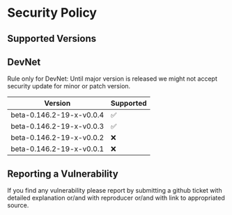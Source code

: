 # Security Policy

## Supported Versions

## DevNet

Rule only for DevNet: Until major version is released we might not accept security update for minor or patch version.

| Version | Supported          |
| ------- | ------------------ |
| beta-0.146.2-19-x-v0.0.4  | :white_check_mark: |
| beta-0.146.2-19-x-v0.0.3  | :white_check_mark: |
| beta-0.146.2-19-x-v0.0.2  | :x:                |
| beta-0.146.2-19-x-v0.0.1  | :x:                |

## Reporting a Vulnerability
If you find any vulnerability please report by submitting a github ticket with detailed explanation or/and with reproducer or/and with link to appropriated source.
